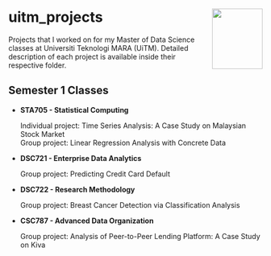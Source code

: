 uitm_projects <img src = "https://user-images.githubusercontent.com/24283367/43265092-68c094ac-911a-11e8-9bd4-17e07c6a0622.png" align = "right" width = 100 height = 120/>
========

Projects that I worked on for my Master of Data Science classes at Universiti Teknologi MARA (UiTM). Detailed description of each project is available inside their respective folder. 

## Semester 1 Classes
* __STA705 - Statistical Computing__
   
   Individual project: Time Series Analysis: A Case Study on Malaysian Stock Market    
   Group project: Linear Regression Analysis with Concrete Data 
     
* **DSC721 - Enterprise Data Analytics**

    Group project: Predicting Credit Card Default
    
* __DSC722 - Research Methodology__

    Group project: Breast Cancer Detection via Classification Analysis
    
* __CSC787 - Advanced Data Organization__

    Group project: Analysis of Peer-to-Peer Lending Platform: A Case Study on Kiva
